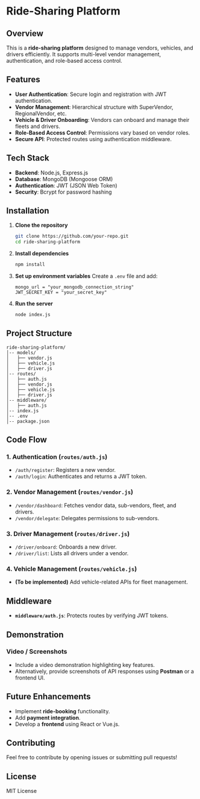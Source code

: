 # Ride-Sharing Platform

## Overview
This is a **ride-sharing platform** designed to manage vendors, vehicles, and drivers efficiently. It supports multi-level vendor management, authentication, and role-based access control.

## Features
- **User Authentication**: Secure login and registration with JWT authentication.
- **Vendor Management**: Hierarchical structure with SuperVendor, RegionalVendor, etc.
- **Vehicle & Driver Onboarding**: Vendors can onboard and manage their fleets and drivers.
- **Role-Based Access Control**: Permissions vary based on vendor roles.
- **Secure API**: Protected routes using authentication middleware.

## Tech Stack
- **Backend**: Node.js, Express.js
- **Database**: MongoDB (Mongoose ORM)
- **Authentication**: JWT (JSON Web Token)
- **Security**: Bcrypt for password hashing

## Installation

1. **Clone the repository**
   ```sh
   git clone https://github.com/your-repo.git
   cd ride-sharing-platform
   ```

2. **Install dependencies**
   ```sh
   npm install
   ```

3. **Set up environment variables**
   Create a `.env` file and add:
   ```env
   mongo_url = "your_mongodb_connection_string"
   JWT_SECRET_KEY = "your_secret_key"
   ```

4. **Run the server**
   ```sh
   node index.js
   ```

## Project Structure
```
ride-sharing-platform/
│-- models/
│   ├── vendor.js
│   ├── vehicle.js
│   ├── driver.js
│-- routes/
│   ├── auth.js
│   ├── vendor.js
│   ├── vehicle.js
│   ├── driver.js
│-- middleware/
│   ├── auth.js
│-- index.js
│-- .env
│-- package.json
```

## Code Flow

### 1. **Authentication** (`routes/auth.js`)
- `/auth/register`: Registers a new vendor.
- `/auth/login`: Authenticates and returns a JWT token.

### 2. **Vendor Management** (`routes/vendor.js`)
- `/vendor/dashboard`: Fetches vendor data, sub-vendors, fleet, and drivers.
- `/vendor/delegate`: Delegates permissions to sub-vendors.

### 3. **Driver Management** (`routes/driver.js`)
- `/driver/onboard`: Onboards a new driver.
- `/driver/list`: Lists all drivers under a vendor.

### 4. **Vehicle Management** (`routes/vehicle.js`)
- **(To be implemented)** Add vehicle-related APIs for fleet management.

## Middleware
- **`middleware/auth.js`**: Protects routes by verifying JWT tokens.

## Demonstration
### Video / Screenshots
- Include a video demonstration highlighting key features.
- Alternatively, provide screenshots of API responses using **Postman** or a frontend UI.

## Future Enhancements
- Implement **ride-booking** functionality.
- Add **payment integration**.
- Develop a **frontend** using React or Vue.js.

## Contributing
Feel free to contribute by opening issues or submitting pull requests!

## License
MIT License

